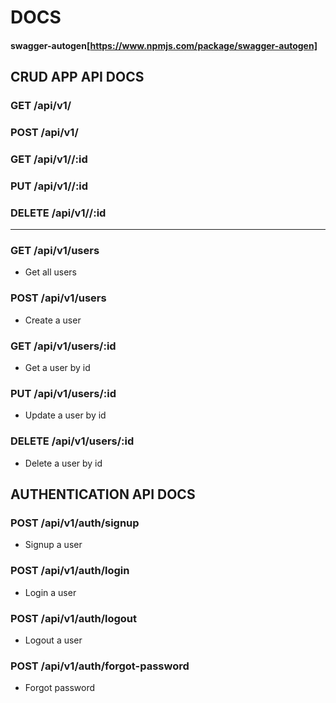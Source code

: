 # DOCS

#### swagger-autogen[https://www.npmjs.com/package/swagger-autogen]

## CRUD APP API DOCS

### GET /api/v1/<subject>

### POST /api/v1/<subject>

### GET /api/v1/<subject>/:id

### PUT /api/v1/<subject>/:id

### DELETE /api/v1/<subject>/:id

---

### GET /api/v1/users

- Get all users

### POST /api/v1/users

- Create a user

### GET /api/v1/users/:id

- Get a user by id

### PUT /api/v1/users/:id

- Update a user by id

### DELETE /api/v1/users/:id

- Delete a user by id

## AUTHENTICATION API DOCS

### POST /api/v1/auth/signup

- Signup a user

### POST /api/v1/auth/login

- Login a user

### POST /api/v1/auth/logout

- Logout a user

### POST /api/v1/auth/forgot-password

- Forgot password
